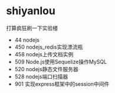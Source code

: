 # shiyanlou
打算疯狂刷一下实验楼
 - 44  nodejs
 - 450 nodejs_redis实现漂流瓶
 - 458 nodejs上传文档实例
 - 509 Node.js使用Sequelize操作MySQL
 - 520 nodejs静态文件服务器
 - 528 nodejs端口扫描器
 - 901 实现express框架中的session中间件